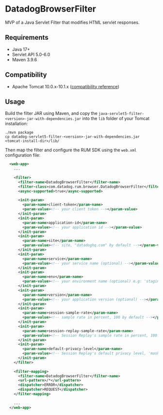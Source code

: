# DatadogBrowserFilter

MVP of a Java Servlet Filter that modifies HTML servlet responses.

## Requirements

* Java 17+
* Servlet API 5.0-6.0
* Maven 3.9.6

## Compatibility

* Apache Tomcat 10.0.x-10.1.x ([compatibility reference](https://tomcat.apache.org/whichversion.html))

## Usage

Build the filter JAR using Maven, and copy the `java-servlet5-filter-<version>-jar-with-dependencies.jar` into the `lib` folder of your Tomcat installation:
```shell
./mvn package
cp datadog-servlet5-filter-<version>-jar-with-dependencies.jar <tomcat-install-dir>/lib/
```
Then map the filter and configure the RUM SDK using the `web.xml` configuration file:

```xml
  <web-app>
    ...
    
    <filter>
      <filter-name>DatadogBrowserFilter</filter-name>
      <filter-class>com.datadog.rum.browser.DatadogBrowserFilter</filter-class>
      <async-supported>true</async-supported>
      
      <init-param>
        <param-name>client-token</param-name>
        <param-value><!-- your client token --></param-value>
      </init-param>
      <init-param>
        <param-name>application-id</param-name>
        <param-value><!-- your application id --></param-value>
      </init-param>
      <init-param>
        <param-name>site</param-name>
        <param-value><!-- site, "datadoghq.com" by default --></param-value>
      </init-param>
      <init-param>
        <param-name>service</param-name>
        <param-value><!-- your service name (optional) --></param-value>
      </init-param>
      <init-param>
        <param-name>env</param-name>
        <param-value><!-- your environment name (optional) e.g: 'staging-1' or 'prod' --></param-value>
      </init-param>
      <init-param>
        <param-name>version</param-name>
        <param-value><!-- your application version (optional) --></param-value>
      </init-param>
      <init-param>
        <param-name>session-sample-rate</param-name>
        <param-value><!-- sample rate in percent, 100 by default --></param-value>
      </init-param>
      <init-param>
        <param-name>session-replay-sample-rate</param-name>
        <param-value><!-- Session Replay's sample rate in percent, 100 by default --></param-value>
      </init-param>
      <init-param>
        <param-name>default-privacy-level</param-name>
        <param-value><!-- Session Replay's default privacy level, 'mask-user-input' by default --></param-value>
      </init-param>
    </filter>
    
    <filter-mapping>
      <filter-name>DatadogBrowserFilter</filter-name>
      <url-pattern>/*</url-pattern>
      <dispatcher>ERROR</dispatcher>
      <dispatcher>REQUEST</dispatcher>
    </filter-mapping>
    
    ...
  </web-app>
```
